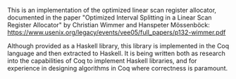 This is an implementation of the optimized linear scan register allocator,
documented in the paper "Optimized Interval Splitting in a Linear Scan
Register Allocator" by Christian Wimmer and Hanspeter Mӧssenbӧck:
https://www.usenix.org/legacy/events/vee05/full_papers/p132-wimmer.pdf

Although provided as a Haskell library, this library is implemented in the Coq
language and then extracted to Haskell.  It is being written both as research
into the capabilities of Coq to implement Haskell libraries, and for
experience in designing algorithms in Coq where correctness is paramount.
